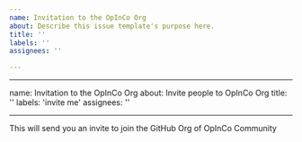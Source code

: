 ```yaml
---
name: Invitation to the OpInCo Org
about: Describe this issue template's purpose here.
title: ''
labels: ''
assignees: ''

---
```


---
name: Invitation to the OpInCo Org
about: Invite people to OpInCo Org
title: ''
labels: 'invite me'
assignees: ''

---

This will send you an invite to join the GitHub Org of OpInCo Community
